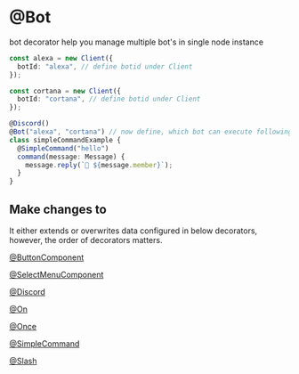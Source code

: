 # @Bot

bot decorator help you manage multiple bot's in single node instance

```ts
const alexa = new Client({
  botId: "alexa", // define botid under Client
});

const cortana = new Client({
  botId: "cortana", // define botid under Client
});

@Discord()
@Bot("alexa", "cortana") // now define, which bot can execute following slashes, events or commands
class simpleCommandExample {
  @SimpleCommand("hello")
  command(message: Message) {
    message.reply(`👋 ${message.member}`);
  }
}
```

## Make changes to

It either extends or overwrites data configured in below decorators, however, the order of decorators matters.

[@ButtonComponent](/docs/decorators/buttoncomponent)

[@SelectMenuComponent](/docs/decorators/selectmenucomponent)

[@Discord](/docs/decorators/discord)

[@On](/docs/decorators/on)

[@Once](/docs/decorators/once)

[@SimpleCommand](/docs/decorators/simeplcommand)

[@Slash](/docs/decorators/slash)
